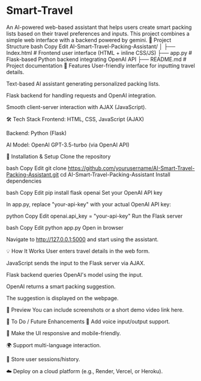 # Smart-Travel
An AI-powered web-based assistant that helps users create smart packing lists based on their travel preferences and inputs. This project combines a simple web interface with a backend powered by gemini.
📂 Project Structure
bash
Copy
Edit
AI-Smart-Travel-Packing-Assistant/
│
├── Index.html       # Frontend user interface (HTML + inline CSS/JS)
├── app.py           # Flask-based Python backend integrating OpenAI API
├── README.md        # Project documentation
🚀 Features
User-friendly interface for inputting travel details.

Text-based AI assistant generating personalized packing lists.

Flask backend for handling requests and OpenAI integration.

Smooth client-server interaction with AJAX (JavaScript).

🛠️ Tech Stack
Frontend: HTML, CSS, JavaScript (AJAX)

Backend: Python (Flask)

AI Model: OpenAI GPT-3.5-turbo (via OpenAI API)

🔧 Installation & Setup
Clone the repository

bash
Copy
Edit
git clone https://github.com/yourusername/AI-Smart-Travel-Packing-Assistant.git
cd AI-Smart-Travel-Packing-Assistant
Install dependencies

bash
Copy
Edit
pip install flask openai
Set your OpenAI API key

In app.py, replace "your-api-key" with your actual OpenAI API key:

python
Copy
Edit
openai.api_key = "your-api-key"
Run the Flask server

bash
Copy
Edit
python app.py
Open in browser

Navigate to http://127.0.0.1:5000 and start using the assistant.

💡 How It Works
User enters travel details in the web form.

JavaScript sends the input to the Flask server via AJAX.

Flask backend queries OpenAI's model using the input.

OpenAI returns a smart packing suggestion.

The suggestion is displayed on the webpage.

📸 Preview
You can include screenshots or a short demo video link here.

📌 To Do / Future Enhancements
🎤 Add voice input/output support.

📱 Make the UI responsive and mobile-friendly.

🌍 Support multi-language interaction.

💾 Store user sessions/history.

☁️ Deploy on a cloud platform (e.g., Render, Vercel, or Heroku).
